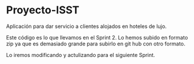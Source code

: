 # Proyecto-ISST

Aplicación para dar servicio a clientes alojados en hoteles de lujo.

Este código es lo que llevamos en el Sprint 2. Lo hemos subido en formato zip ya que es demasiado grande para subirlo en git hub con otro formato.

Lo iremos modificando y actulizando para el siguiente Sprint.
